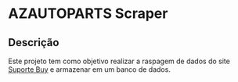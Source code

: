 # AZAUTOPARTS Scraper

## Descrição

Este projeto tem como objetivo realizar a raspagem de dados do site [Suporte Buy](https://sistema.suportebuy.com.br/) e armazenar em um banco de dados.

